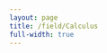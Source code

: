 ```yaml
---
layout: page
title: /field/Calculus
full-width: true
---
```



<div style=text-align: center>
<object type=image/svg+xml data=/svgs/Calculus.txt.svg> </object>
</div>
